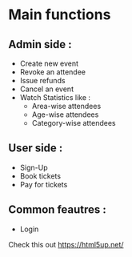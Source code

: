 # Main functions
## Admin side :
* Create new event
* Revoke an attendee
* Issue refunds
* Cancel an event
* Watch Statistics like :
  * Area-wise attendees
  * Age-wise attendees
  * Category-wise attendees

## User side :
* Sign-Up
* Book tickets
* Pay for tickets



## Common feautres :
* Login

Check this out 
https://html5up.net/
